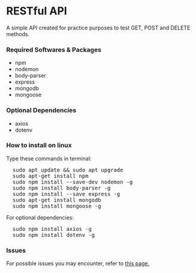 <h1>RESTful API</h1>
<p>A simple API created for practice purposes to test GET, POST and DELETE methods.</p>

<h3>Required Softwares & Packages</h3>
<ul>
  <li>npm</li>
  <li>nodemon</li>
  <li>body-parser</li>
  <li>express</li>
  <li>mongodb</li>
  <li>mongoose</li>
</ul>

<h3>Optional Dependencies</h3>
<ul>
  <li>axios</li>
  <li>dotenv</li>
</ul>

<h3>How to install on linux</h3>
<p>Type these commands in terminal:</p>
<pre>
  sudo apt update && sudo apt upgrade
  sudo apt-get install npm
  sudo npm install --save-dev nodemon -g
  sudo npm install body-parser -g
  sudo npm install --save express -g
  sudo apt-get install mongodb
  sudo npm install mongoose -g
</pre>
<p>For optional dependencies:</p>
<pre>
  sudo npm install axios -g
  sudo npm install dotenv -g
</pre>
<h3>Issues</h3>
<p>For possible issues you may encounter, refer to <a href="https://github.com/root113/RESTful-API/issues?q=is%3Aissue+is%3Aclosed">this page.</a></p>
